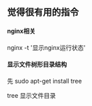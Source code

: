  ## 觉得很有用的指令

 #### nginx相关

 nginx -t  '显示nginx运行状态'

 #### 显示文件树形目录结构

先 sudo apt-get install tree

 tree 显示文件目录